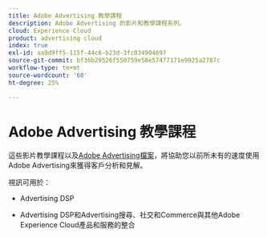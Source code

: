 ```yaml
---
title: Adobe Advertising 教學課程
description: Adobe Advertising 的影片和教學課程系列。
cloud: Experience Cloud
product: advertising cloud
index: true
exl-id: aa9d9ff5-115f-44c6-b23d-3fc034904697
source-git-commit: bf36b29526f550759e58e57477171e9925a2787c
workflow-type: tm+mt
source-wordcount: '60'
ht-degree: 25%

---
```


# Adobe Advertising 教學課程

這些影片教學課程以及[Adobe Advertising檔案](https://experienceleague.adobe.com/docs/advertising-cloud.html)，將協助您以前所未有的速度使用Adobe Advertising來獲得客戶分析和見解。

視訊可用於：

* Advertising DSP

* Advertising DSP和Advertising搜尋、社交和Commerce與其他Adobe Experience Cloud產品和服務的整合

<!--
See other -learn tutorials landing pages to get ideas for additional content
-->
